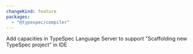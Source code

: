 ```yaml
---
changeKind: feature
packages:
  - "@typespec/compiler"
---
```


Add capacities in TypeSpec Language Server to support "Scaffolding new TypeSpec project" in IDE